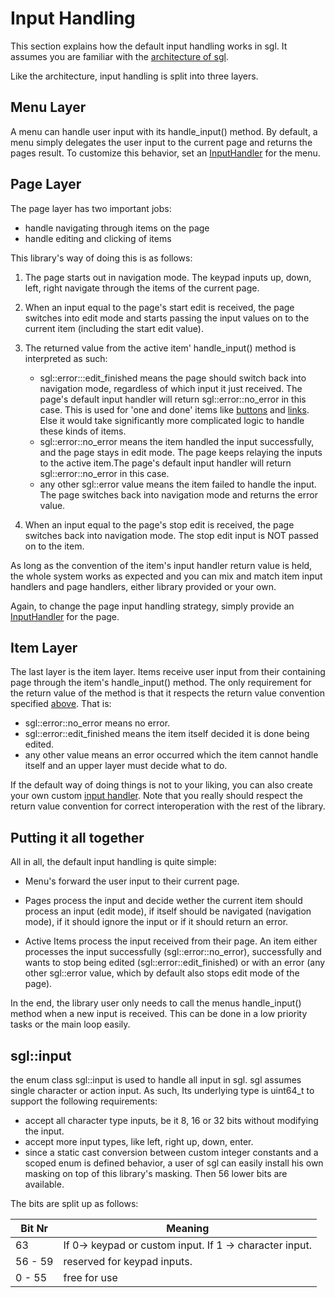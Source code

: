 # Input Handling

This section explains how the default input handling works in sgl.
It assumes you are familiar with the [architecture of sgl](architecture.md).

Like the architecture, input handling is split into three layers.

## Menu Layer

A menu can handle user input with its handle_input() method. By default, a menu
simply delegates the user input to the current page and returns the pages result.
To customize this behavior, set an [InputHandler](concepts.md#input-handler) for
the menu.

## Page Layer

The page layer has two important jobs:

- handle navigating through items on the page
- handle editing and clicking of items

This library's way of doing this is as follows:

1. The page starts out in navigation mode. The keypad inputs up, down, left,
  right navigate through the items of the current page.
2. When an input equal to the page's start edit is received, the page switches
  into edit mode and starts passing the input values on to the current item
  (including the start edit value).

3. The returned value from the active item' handle_input() method is interpreted
  as such:
     - sgl::error:::edit_finished means the page should switch back into
      navigation mode, regardless of which input it just received. The page's
      default input handler will return sgl::error::no_error in this case.
      This is used for 'one and done' items like [buttons](#sgl::Button)
      and [links](#sgl::PageLink). Else it would take significantly more 
      complicated logic to handle these kinds of items.
     - sgl::error::no_error means the item handled the input successfully, and
      the page stays in edit mode. The page keeps relaying the inputs to the active
      item.The page's default input handler will return sgl::error::no_error in
      this case.
     - any other sgl::error value means the item failed to handle the input.
      The page switches back into navigation mode and returns the error value.

4. When an input equal to the page's stop edit is received, the page switches
back into navigation mode. The stop edit input is NOT passed on to the item.

As long as the convention of the item's input handler return value is held, the
whole system works as expected and you can mix and match item input handlers
and page handlers, either library provided or your own.

Again, to change the page input handling strategy, simply provide an
[InputHandler](concepts.md#input-handler) for the page.

## Item Layer

The last layer is the item layer. Items receive user input from their containing
page through the item's handle_input() method. The only requirement for the return
value of the method is that it respects the return value convention specified
[above](input_Handling.md#page-layer). That is:

- sgl::error::no_error means no error.
- sgl::error::edit_finished means the item itself decided it is done being edited.
- any other value means an error occurred which the item cannot handle itself and
  an upper layer must decide what to do.

If the default way of doing things is not to your liking, you can also create your
own custom [input handler](concepts.md#input-handler). Note that you really should
respect the return value convention for correct interoperation with the rest of the
library.

## Putting it all together

All in all, the default input handling is quite simple:

- Menu's forward the user input to their current page.

- Pages process the input and decide wether the current item should process an
  input (edit mode), if itself should be navigated (navigation mode), if it should
  ignore the input or if it should return an error.

- Active Items process the input received from their page. An item either processes
  the input successfully (sgl::error::no_error), successfully and wants to stop being
  edited (sgl::error::edit_finished) or with an error (any other sgl::error value,
  which by default also stops edit mode of the page).

In the end, the library user only needs to call the menus handle_input() method
when a new input is received. This can be done in a low priority tasks or the
main loop easily.

## sgl::input

the enum class sgl::input is used to handle all input in sgl. sgl assumes single
character or action input. As such, Its underlying type is uint64_t to support the
following requirements:

- accept all character type inputs, be it 8, 16 or 32 bits without modifying the
  input.
- accept more input types, like left, right up, down, enter.
- since a static cast conversion between custom integer constants and a scoped
  enum is defined behavior, a user of sgl can easily install his own masking on
  top of this library's masking. Then 56 lower bits are available.

The bits are split up as follows:

| Bit Nr  | Meaning                                                 |
| ------- | --------------------------------------------------------|
| 63      | If 0-> keypad or custom input. If 1 -> character input. |
| 56 - 59 | reserved for keypad inputs.                             |
| 0 - 55  | free for use                                            |
